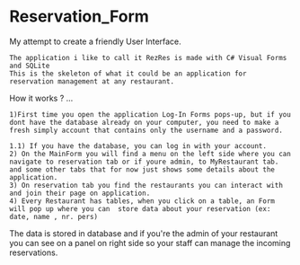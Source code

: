 # Reservation_Form
My attempt to create a friendly User Interface. 

    The application i like to call it RezRes is made with C# Visual Forms and SQLite 
    This is the skeleton of what it could be an application for reservation management at any restaurant. 

How it works ? ...

    1)First time you open the application Log-In Forms pops-up, but if you dont have the database already on your computer, you need to make a fresh simply account that contains only the username and a password. 

    1.1) If you have the database, you can log in with your account. 
    2) On the MainForm you will find a menu on the left side where you can navigate to reservation tab or if youre admin, to MyRestaurant tab.  and some other tabs that for now just shows some details about the application. 
    3) On reservation tab you find the restaurants you can interact with and join their page on application. 
    4) Every Restaurant has tables, when you click on a table, an Form will pop up where you can  store data about your reservation (ex: date, name , nr. pers)

The data is stored in database and if you're the admin of your restaurant you can see on a panel on right side so your staff can manage the incoming reservations.



